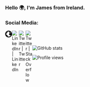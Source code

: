 ### Hello :earth_africa:, I'm James from Ireland.

### Social Media:

[<img align="left" alt="Website" width="22px" src="https://raw.githubusercontent.com/iconic/open-iconic/master/svg/globe.svg" />][website]
[<img align="left" alt="LinkedIn | LinkedIn" width="22px" src="https://cdn.jsdelivr.net/npm/simple-icons@v3/icons/linkedin.svg" />][linkedin]
[<img align="left" alt="Twitter | Twitter" width="22px" src="https://cdn.jsdelivr.net/npm/simple-icons@v3/icons/twitter.svg" />][twitter]
[<img align="left" alt="Twitter | StackOverflow" width="22px" src="https://cdn.jsdelivr.net/npm/simple-icons@v3/icons/stackoverflow.svg" />][stackoverflow]

<br />
<br />

![GitHub stats](https://github-readme-stats.vercel.app/api?username=JamesSinnott1994&show_icons=true&count_private=true)  

![Profile views](https://gpvc.arturio.dev/JamesSinnott1994)

[website]: https://js1994website2.000webhostapp.com/
[linkedin]: https://www.linkedin.com/in/jamessinnott1/
[twitter]: https://twitter.com/J181294S
[stackoverflow]: https://stackoverflow.com/users/4841695/user564930


<!--
**JamesSinnott1994/JamesSinnott1994** is a ✨ _special_ ✨ repository because its `README.md` (this file) appears on your GitHub profile.

Here are some ideas to get you started:

- 🔭 I’m currently working on ...
- 🌱 I’m currently learning ...
- 👯 I’m looking to collaborate on ...
- 🤔 I’m looking for help with ...
- 💬 Ask me about ...
- 📫 How to reach me: ...
- 😄 Pronouns: ...
- ⚡ Fun fact: ...
-->
